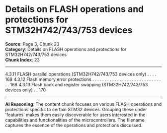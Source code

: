 # Details on FLASH operations and protections for STM32H742/743/753 devices

**Source**: Page 3, Chunk 23  
**Category**: Details on FLASH operations and protections for STM32H742/743/753 devices  
**Chunk Index**: 23

---

4.3.11 FLASH parallel operations (STM32H742/743/753 devices only) . . . . 168
4.3.12 Flash memory error protections . . . . . . . . . . . . . . . . . . . . . . . . . . . . . . 168
4.3.13 Flash bank and register swapping (STM32H742/743/753 devices only) . .
170

---

**AI Reasoning**: The content chunk focuses on various FLASH operations and protections specific to certain STM32 devices. Grouping these under 'features' makes them easily discoverable for users interested in the capabilities and functionalities of the microcontrollers. The filename captures the essence of the operations and protections discussed.
